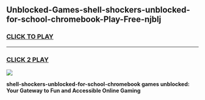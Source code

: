 
## Unblocked-Games-shell-shockers-unblocked-for-school-chromebook-Play-Free-njblj
<h3>
<a href="https://premium76.site?title=shell-shockers-unblocked-for-school-chromebook&ref=18A1">CLICK TO PLAY</a></h3>
<hr>

<h3>
<a href="https://premium76.site?title=shell-shockers-unblocked-for-school-chromebook&ref=18A1">CLICK 2 PLAY</a>
  
</h3>

<a href="https://premium76.site?title=shell-shockers-unblocked-for-school-chromebook&ref=18A1"><img src="https://clearcache.store/games.png"></a>


**shell-shockers-unblocked-for-school-chromebook games unblocked: Your Gateway to Fun and Accessible Online Gaming**
